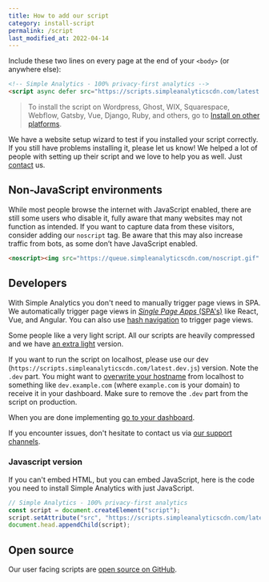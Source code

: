 ```yaml
---
title: How to add our script
category: install-script
permalink: /script
last_modified_at: 2022-04-14
---
```


Include these two lines on every page at the end of your `<body>` (or anywhere else):

<!-- prettier-ignore -->
```html
<!-- Simple Analytics - 100% privacy-first analytics -->
<script async defer src="https://scripts.simpleanalyticscdn.com/latest.js"></script>
```

> To install the script on Wordpress, Ghost, WIX, Squarespace, Webflow, Gatsby, Vue, Django, Ruby, and others, go to [Install on other platforms](/install-on-other-platforms).

We have a website setup wizard to test if you installed your script correctly. If you still have problems installing it, please let us know! We helped a lot of people with setting up their script and we love to help you as well. Just [contact](https://simpleanalytics.com/contact) us.

## Non-JavaScript environments

While most people browse the internet with JavaScript enabled, there are still some users who disable it, fully aware that many websites may not function as intended. If you want to capture data from these visitors, consider adding our `noscript` tag. Be aware that this may also increase traffic from bots, as some don’t have JavaScript enabled.

<!-- prettier-ignore -->
```html
<noscript><img src="https://queue.simpleanalyticscdn.com/noscript.gif" alt="" referrerpolicy="no-referrer-when-downgrade" /></noscript>
```

## Developers

With Simple Analytics you don't need to manually trigger page views in SPA. We automatically trigger page views in [_Single Page Apps_ (SPA's)](/trigger-custom-page-views) like React, Vue, and Angular. You can also use [hash navigation](/hash-mode) to trigger page views.

Some people like a very light script. All our scripts are heavily compressed and we have [an extra light](/light) version.

If you want to run the script on localhost, please use our dev (`https://scripts.simpleanalyticscdn.com/latest.dev.js`) version. Note the `.dev` part. You might want to [overwrite your hostname](/overwrite-domain-name) from localhost to something like `dev.example.com` (where `example.com` is your domain) to receive it in your dashboard. Make sure to remove the `.dev` part from the script on production.

When you are done implementing [go to your dashboard](https://simpleanalytics.com/websites).

If you encounter issues, don't hesitate to contact us via [our support channels](https://simpleanalytics.com/contact).

### Javascript version

If you can't embed HTML, but you can embed JavaScript, here is the code you need to install Simple Analytics with just JavaScript.

```js
// Simple Analytics - 100% privacy-first analytics
const script = document.createElement("script");
script.setAttribute("src", "https://scripts.simpleanalyticscdn.com/latest.js");
document.head.appendChild(script);
```

## Open source

Our user facing scripts are [open source on GitHub](https://github.com/simpleanalytics/scripts).

<img class="drawing" src="https://assets.simpleanalytics.com/images/drawings/chart.png" alt="">

